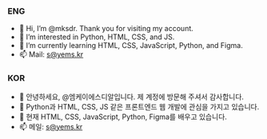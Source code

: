 ### ENG
- 👋 Hi, I’m @mksdr. Thank you for visiting my account.
- 👀 I’m interested in Python, HTML, CSS, and JS.
- 🌱 I’m currently learning HTML, CSS, JavaScript, Python, and Figma.
- 📫 Mail: s@yems.kr
### KOR
- 👋 안녕하세요, @엠케이에스디알입니다. 제 계정에 방문해 주셔서 감사합니다.
- 👀 Python과 HTML, CSS, JS 같은 프론트엔드 웹 개발에 관심을 가지고 있습니다.
- 🌱 현재 HTML, CSS, JavaScript, Python, Figma를 배우고 있습니다.
- 📫 메일: s@yems.kr

<!---
mksdr/mksdr is a ✨ special ✨ repository because its `README.md` (this file) appears on your GitHub profile.
You can click the Preview link to take a look at your changes.
--->
